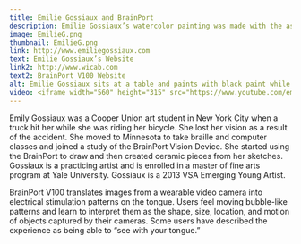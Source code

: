 ```yaml
---
title: Emilie Gossiaux and BrainPort
description: Emilie Gossiaux’s watercolor painting was made with the assistance of the BrainPort Vision Device.
image: EmilieG.png
thumbnail: EmilieG.png
link: http://www.emiliegossiaux.com
text: Emilie Gossiaux’s Website
link2: http://www.wicab.com
text2: BrainPort V100 Website
alt: Emilie Gossiaux sits at a table and paints with black paint while wearing the Brainport Visions Device.
video: <iframe width="560" height="315" src="https://www.youtube.com/embed/1xYi9oZMVWI" frameborder="0" allowfullscreen></iframe>
---
```

Emily Gossiaux was a Cooper Union art student in New York City when a truck hit her while she was riding her bicycle. She lost her vision as a result of the accident. She moved to Minnesota to take braille and computer classes and joined a study of the BrainPort Vision Device. She started using the BrainPort to draw and then created ceramic pieces from her sketches. Gossiaux is a practicing artist and is enrolled in a master of fine arts program at Yale University. Gossiaux is a 2013 VSA Emerging Young Artist.

BrainPort V100 translates images from a wearable video camera into electrical stimulation patterns on the tongue. Users feel moving bubble-like patterns and learn to interpret them as the shape, size, location, and motion of objects captured by their cameras. Some users have described the experience as being able to “see with your tongue.”
